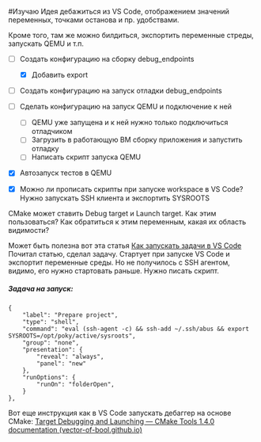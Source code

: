 #Изучаю 
Идея дебажиться из VS Code, отображением значений переменных, точками останова и пр. удобствами.

Кроме того, там же можно билдиться, экспортить переменные стреды, запускать QEMU и т.п.

- [ ] Создать конфигурацию на сборку debug_endpoints
	- [x] Добавить export
- [ ] Создать конфигурацию на запуск отладки debug_endpoints
- [ ] Сделать конфигурацию на запуск QEMU и подключение к ней
	- [ ] QEMU уже запущена и к ней нужно только подключиться отладчиком
	- [ ] Загрузить в работающую ВМ сборку приложения и запустить отладку
	- [ ] Написать скрипт запуска QEMU
- [x] Автозапуск тестов в QEMU
- [x] Можно ли прописать скрипты при запуске workspace в VS Code? Нужно запускать SSH клиента и экспортить SYSROOTS


CMake может ставить Debug target и Launch target. Как этим пользоваться? Как обратиться к этим переменным, какая их область видимости?

Может быть полезна вот эта статья [Как запускать задачи в VS Code](https://sdivakarrajesh.medium.com/automating-task-to-run-on-startup-in-vscode-fe30d7f99454)
Почитал статью, сделал задачу. Стартует при запуске VS Code и экспортит переменные среды. Но не получилось с SSH агентом, видимо, его нужно стартовать раньше. Нужно писать скрипт.
##### Задача на запуск:
```
{
	"label": "Prepare project",
	"type": "shell",
	"command": "eval (ssh-agent -c) && ssh-add ~/.ssh/abus && export SYSROOTS=/opt/poky/active/sysroots",
	"group": "none",
	"presentation": {
		"reveal": "always",
		"panel": "new"
	},
	"runOptions": {
		"runOn": "folderOpen",
	}
},
```

Вот еще инструкция как в VS Code запускать дебаггер на основе CMake: [Target Debugging and Launching — CMake Tools 1.4.0 documentation (vector-of-bool.github.io)](https://vector-of-bool.github.io/docs/vscode-cmake-tools/debugging.html)






